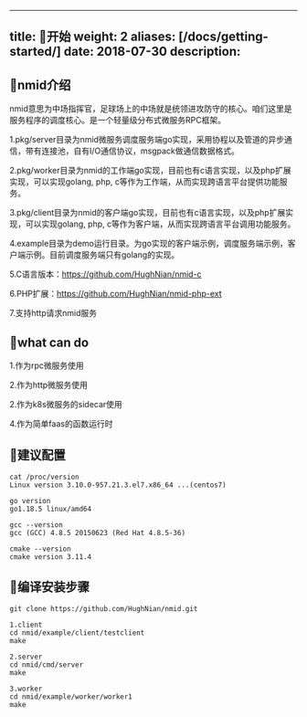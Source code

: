 
---
title: 🚀开始
weight: 2
aliases: [/docs/getting-started/]
date: 2018-07-30
description:
---

## 👋nmid介绍

nmid意思为中场指挥官，足球场上的中场就是统领进攻防守的核心。咱们这里是服务程序的调度核心。是一个轻量级分布式微服务RPC框架。

1.pkg/server目录为nmid微服务调度服务端go实现，采用协程以及管道的异步通信，带有连接池，自有I/O通信协议，msgpack做通信数据格式。      

2.pkg/worker目录为nmid的工作端go实现，目前也有c语言实现，以及php扩展实现，可以实现golang, php, c等作为工作端，从而实现跨语言平台提供功能服务。             

3.pkg/client目录为nmid的客户端go实现，目前也有c语言实现，以及php扩展实现，可以实现golang, php, c等作为客户端，从而实现跨语言平台调用功能服务。      

4.example目录为demo运行目录。为go实现的客户端示例，调度服务端示例，客户端示例。目前调度服务端只有golang的实现。  

5.C语言版本：https://github.com/HughNian/nmid-c  

6.PHP扩展：https://github.com/HughNian/nmid-php-ext  

7.支持http请求nmid服务

## 💪what can do  
1.作为rpc微服务使用 

2.作为http微服务使用    

2.作为k8s微服务的sidecar使用

4.作为简单faas的函数运行时

## 📐建议配置

```shell
cat /proc/version
Linux version 3.10.0-957.21.3.el7.x86_64 ...(centos7)

go version
go1.18.5 linux/amd64

gcc --version
gcc (GCC) 4.8.5 20150623 (Red Hat 4.8.5-36)

cmake --version
cmake version 3.11.4

```

## 🔨编译安装步骤

```shell
git clone https://github.com/HughNian/nmid.git

1.client
cd nmid/example/client/testclient
make

2.server
cd nmid/cmd/server
make

3.worker
cd nmid/example/worker/worker1
make

```